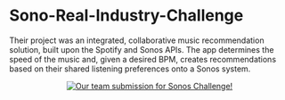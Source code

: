 # Sono-Real-Industry-Challenge
Their project was an integrated, collaborative music recommendation solution, built upon the Spotify and Sonos APIs. The app determines the speed of the music and, given a desired BPM, creates recommendations based on their shared listening preferences onto a Sonos system.

<!-- [![Sonos Team Submission](https://imgur.com/LUvqes2)](http://www.youtube.com/watch?v=RL3DHz2HnnU "Sonos Team Submission")
 -->
<!-- [![Sonos Team Submission](https://imgur.com/LUvqes2)](http://www.youtube.com/watch?v=RL3DHz2HnnU "Our team submission for Sonos Challenge!") -->
<div align="center">
  <a href="https://www.youtube.com/watch?v=RL3DHz2HnnU"><img src="https://img.youtube.com/vi/RL3DHz2HnnU/1.jpg" alt="Our team submission for Sonos Challenge!"></a>
</div>
